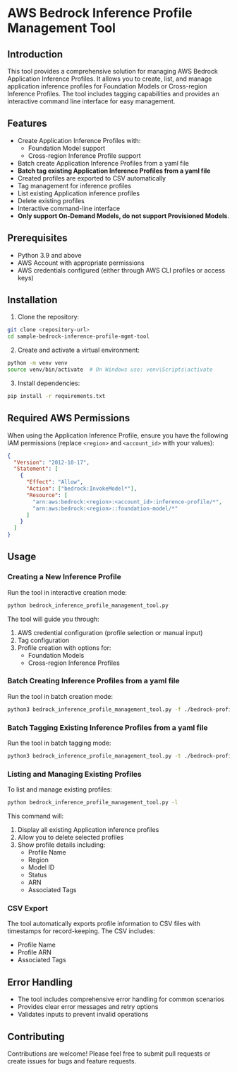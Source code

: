 # AWS Bedrock Inference Profile Management Tool

## Introduction
This tool provides a comprehensive solution for managing AWS Bedrock Application Inference Profiles. It allows you to create, list, and manage application inference profiles for Foundation Models or Cross-region Inference Profiles. The tool includes tagging capabilities and provides an interactive command line interface for easy management.

## Features
- Create Application Inference Profiles with:
  - Foundation Model support
  - Cross-region Inference Profile support
- Batch create Application Inference Profiles from a yaml file
- **Batch tag existing Application Inference Profiles from a yaml file**
- Created profiles are exported to CSV automatically
- Tag management for inference profiles
- List existing Application inference profiles
- Delete existing profiles
- Interactive command-line interface
- **Only support On-Demand Models, do not support Provisioned Models**.

## Prerequisites
- Python 3.9 and above
- AWS Account with appropriate permissions
- AWS credentials configured (either through AWS CLI profiles or access keys)

## Installation

1. Clone the repository:
```bash
git clone <repository-url>
cd sample-bedrock-inference-profile-mgmt-tool
```

2. Create and activate a virtual environment:
```bash
python -m venv venv
source venv/bin/activate  # On Windows use: venv\Scripts\activate
```

3. Install dependencies:
```bash
pip install -r requirements.txt
```

## Required AWS Permissions
When using the Application Inference Profile, ensure you have the following IAM permissions (replace `<region>` and `<account_id>` with your values):

```json
{
  "Version": "2012-10-17",
  "Statement": [
    {
      "Effect": "Allow",
      "Action": ["bedrock:InvokeModel*"],
      "Resource": [
        "arn:aws:bedrock:<region>:<account_id>:inference-profile/*",
        "arn:aws:bedrock:<region>::foundation-model/*"
      ]
    }
  ]
}
```

## Usage

### Creating a New Inference Profile
Run the tool in interactive creation mode:
```bash
python bedrock_inference_profile_management_tool.py
```

The tool will guide you through:
1. AWS credential configuration (profile selection or manual input)
2. Tag configuration
3. Profile creation with options for:
   - Foundation Models
   - Cross-region Inference Profiles
  
### Batch Creating Inference Profiles from a yaml file
Run the tool in batch creation mode:
```bash
python3 bedrock_inference_profile_management_tool.py -f ./bedrock-profiles.yaml
```

### Batch Tagging Existing Inference Profiles from a yaml file
Run the tool in batch tagging mode:
```bash
python3 bedrock_inference_profile_management_tool.py -t ./bedrock-profiles.yaml
```

### Listing and Managing Existing Profiles
To list and manage existing profiles:
```bash
python bedrock_inference_profile_management_tool.py -l
```

This command will:
1. Display all existing Application inference profiles
2. Allow you to delete selected profiles
3. Show profile details including:
   - Profile Name
   - Region
   - Model ID
   - Status
   - ARN
   - Associated Tags

### CSV Export
The tool automatically exports profile information to CSV files with timestamps for record-keeping. The CSV includes:
- Profile Name
- Profile ARN
- Associated Tags

## Error Handling
- The tool includes comprehensive error handling for common scenarios
- Provides clear error messages and retry options
- Validates inputs to prevent invalid operations

## Contributing
Contributions are welcome! Please feel free to submit pull requests or create issues for bugs and feature requests.
